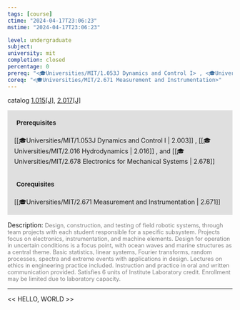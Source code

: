 ```yaml
---
tags: [course]
ctime: "2024-04-17T23:06:23"
mstime: "2024-04-17T23:06:23"

level: undergraduate
subject: 
university: mit
completion: closed
percentage: 0
prereq: "<🎓Universities/MIT/1.053J Dynamics and Control I> , <🎓Universities/MIT/2.016 Hydrodynamics> , and <🎓Universities/MIT/2.678 Electronics for Mechanical Systems>"
coreq: "<🎓Universities/MIT/2.671 Measurement and Instrumentation>"
---
```


catalog [1.015[J]](http://student.mit.edu/catalog/m1a.html#1.015), [2.017[J]](http://student.mit.edu/catalog/m2a.html#2.017)

<span style="display: block; padding: 15px; background-color: rgb(100, 100, 100, 0.2);"><font id="m_prereq179_0" style="display: block; font-family: Arial, sans-serif; font-weight: bold; padding: 5px">Prerequisites</font><br><span id="prereq179_0">[[🎓Universities/MIT/1.053J Dynamics and Control I | 2.003]] , [[🎓Universities/MIT/2.016 Hydrodynamics | 2.016]] , and [[🎓Universities/MIT/2.678 Electronics for Mechanical Systems | 2.678]]</span></span>
<span style="display: block; padding: 15px; background-color: rgb(100, 100, 100, 0.2);"><font id="m_coreq179_0" style="display: block; font-family: Arial, sans-serif; font-weight: bold; padding: 5px">Corequisites</font><br><span id="coreq179_0">[[🎓Universities/MIT/2.671 Measurement and Instrumentation | 2.671]]</span></span>

<font style="">Description:</font>
<font style="color: grey; font-size: 0.8rem;">Design, construction, and testing of field robotic systems, through team projects with each student responsible for a specific subsystem. Projects focus on electronics, instrumentation, and machine elements. Design for operation in uncertain conditions is a focus point, with ocean waves and marine structures as a central theme. Basic statistics, linear systems, Fourier transforms, random processes, spectra and extreme events with applications in design. Lectures on ethics in engineering practice included. Instruction and practice in oral and written communication provided. Satisfies 6 units of Institute Laboratory credit. Enrollment may be limited due to laboratory capacity.</font>



---

<< HELLO, WORLD >>
